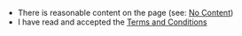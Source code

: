 - There is reasonable content on the page (see: [No Content](https://github.com/js-org/js.org/wiki/No-Content))
- I have read and accepted the [Terms and Conditions](http://js.org/terms.html)
